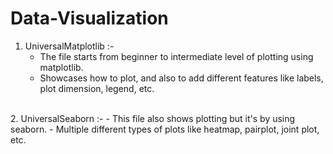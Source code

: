 # Data-Visualization

1. UniversalMatplotlib :-
    - The file starts from beginner to intermediate level of plotting using matplotlib.
    - Showcases how to plot, and also to add different features like labels, plot dimension, legend, etc.
<br/>
2. UniversalSeaborn :- 
    - This file also shows plotting but it's by using seaborn.
    - Multiple different types of plots like heatmap, pairplot, joint plot, etc.

